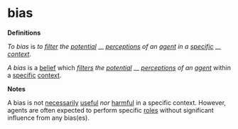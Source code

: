 # bias

**Definitions**

_To bias_ is _to_ [_filter_](https://github.com/gcassel/Modular-Organization-Terminology/blob/master/terms/filter.md) _the_ [_potential_](https://github.com/gcassel/Modular-Organization-Terminology/blob/master/terms/potential.md) __ [_perceptions_](https://github.com/gcassel/Modular-Organization-Terminology/blob/master/terms/perceive.md) _of an_ [_agent_](https://github.com/gcassel/Modular-Organization-Terminology/blob/master/terms/agent.md) _in a_ [_specific_](https://github.com/gcassel/Modular-Organization-Terminology/blob/master/terms/specific.md) __ [_context_](https://github.com/gcassel/Modular-Organization-Terminology/blob/master/terms/context.md).

_A bias_ is a [belief](https://github.com/gcassel/Modular-Organization-Terminology/blob/master/terms/belief.md) which [_filters_](https://github.com/gcassel/Modular-Organization-Terminology/blob/master/terms/filter.md) _the_ [_potential_](https://github.com/gcassel/Modular-Organization-Terminology/blob/master/terms/potential.md) __ [_perceptions_](https://github.com/gcassel/Modular-Organization-Terminology/blob/master/terms/perceive.md) _of an_ [_agent_](https://github.com/gcassel/Modular-Organization-Terminology/blob/master/terms/agent.md) within a [specific](https://github.com/gcassel/Modular-Organization-Terminology/blob/master/terms/specific.md) [context](https://github.com/gcassel/Modular-Organization-Terminology/blob/master/terms/context.md).

**Notes**

A bias is not [necessarily](https://github.com/gcassel/Modular-Organization-Terminology/blob/master/terms/requirement.md) [useful](https://github.com/gcassel/Modular-Organization-Terminology/blob/master/terms/use.md) _nor_ [harmful](https://github.com/gcassel/Modular-Organization-Terminology/blob/master/terms/harm.md) in a specific context. However, agents are often expected to perform specific [roles](https://github.com/gcassel/Modular-Organization-Terminology/blob/master/terms/role.md) without significant influence from any bias(es).
